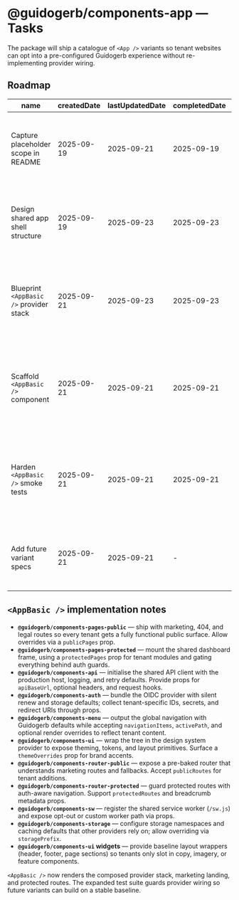 # @guidogerb/components-app — Tasks

The package will ship a catalogue of `<App />` variants so tenant websites can opt into a
pre-configured Guidogerb experience without re-implementing provider wiring.

## Roadmap

| name                                    | createdDate | lastUpdatedDate | completedDate | status      | description                                                                                                                     |
| --------------------------------------- | ----------- | --------------- | ------------- | ----------- | ------------------------------------------------------------------------------------------------------------------------------- |
| Capture placeholder scope in README     | 2025-09-19  | 2025-09-21      | 2025-09-19    | complete    | Documented that the package currently exports a stub while long-term variants are prepared.                                     |
| Design shared app shell structure       | 2025-09-19  | 2025-09-23      | 2025-09-23    | complete    | Finalise the provider order, layout regions, and dependency contracts that every variant must honour.                           |
| Blueprint `<AppBasic />` provider stack | 2025-09-21  | 2025-09-23      | 2025-09-23    | complete    | Specify default values and tenant-provided props for the base variant so router, auth, API, and UI layers interoperate.         |
| Scaffold `<AppBasic />` component       | 2025-09-21  | 2025-09-21      | 2025-09-21    | complete    | Implement the React component that composes all required providers and renders public/protected routes plus shared chrome.      |
| Harden `<AppBasic />` smoke tests       | 2025-09-21  | 2025-09-21      | 2025-09-21    | complete    | Extend the current render-only test suite with mocked providers to guard against regression in routing, auth, and data loading. |
| Add future variant specs                | 2025-09-21  | 2025-09-21      | -             | backlog     | Capture follow-up variants (e.g., analytics-heavy, commerce) after the basic template lands.                                    |

## `<AppBasic />` implementation notes

- **`@guidogerb/components-pages-public`** — ship with marketing, 404, and legal routes so every
  tenant gets a fully functional public surface. Allow overrides via a `publicPages` prop.
- **`@guidogerb/components-pages-protected`** — mount the shared dashboard frame, using a
  `protectedPages` prop for tenant modules and gating everything behind auth guards.
- **`@guidogerb/components-api`** — initialise the shared API client with the production host,
  logging, and retry defaults. Provide props for `apiBaseUrl`, optional headers, and request hooks.
- **`@guidogerb/components-auth`** — bundle the OIDC provider with silent renew and storage defaults;
  collect tenant-specific IDs, secrets, and redirect URIs through props.
- **`@guidogerb/components-menu`** — output the global navigation with Guidogerb defaults while
  accepting `navigationItems`, `activePath`, and optional render overrides to reflect tenant content.
- **`@guidogerb/components-ui`** — wrap the tree in the design system provider to expose theming,
  tokens, and layout primitives. Surface a `themeOverrides` prop for brand accents.
- **`@guidogerb/components-router-public`** — expose a pre-baked router that understands marketing
  routes and fallbacks. Accept `publicRoutes` for tenant additions.
- **`@guidogerb/components-router-protected`** — guard protected routes with auth-aware navigation.
  Support `protectedRoutes` and breadcrumb metadata props.
- **`@guidogerb/components-sw`** — register the shared service worker (`/sw.js`) and expose opt-out or
  custom worker path via props.
- **`@guidogerb/components-storage`** — configure storage namespaces and caching defaults that other
  providers rely on; allow overriding via `storagePrefix`.
- **`@guidogerb/components-ui` widgets** — provide baseline layout wrappers (header, footer, page
  sections) so tenants only slot in copy, imagery, or feature components.

`<AppBasic />` now renders the composed provider stack, marketing landing, and protected routes.
The expanded test suite guards provider wiring so future variants can build on a stable baseline.
